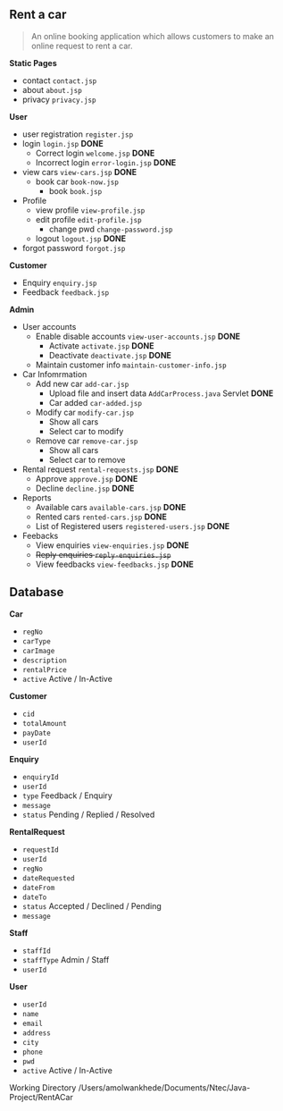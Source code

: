 Rent a car
----------

> An online booking application which allows customers to make an online request to rent a car. 

**Static Pages**
- contact `contact.jsp`
- about `about.jsp`
- privacy `privacy.jsp`

**User**
 - user registration `register.jsp` 
 - login `login.jsp`  **DONE**
	- Correct login `welcome.jsp` **DONE**
	- Incorrect login `error-login.jsp` **DONE**
 - view cars `view-cars.jsp` **DONE**
 	- book car `book-now.jsp`
 		- book `book.jsp`
 - Profile 
 	- view profile `view-profile.jsp`
 	- edit profile `edit-profile.jsp` 
 		- change pwd `change-password.jsp` 
 	- logout `logout.jsp` **DONE**
- forgot password `forgot.jsp` 
 
**Customer**
- Enquiry `enquiry.jsp`
- Feedback `feedback.jsp`

**Admin**
- User accounts
	- Enable disable accounts `view-user-accounts.jsp` **DONE**
		- Activate `activate.jsp` **DONE**
		- Deactivate `deactivate.jsp` **DONE**
	- Maintain customer info `maintain-customer-info.jsp`
- Car Infomrmation
	- Add new car `add-car.jsp`
		- Upload file and insert data `AddCarProcess.java` Servlet **DONE**
		- Car added `car-added.jsp`
	- Modify car `modify-car.jsp`
		- Show all cars
		- Select car to modify
	- Remove car `remove-car.jsp`
		- Show all cars
		- Select car to remove
- Rental request `rental-requests.jsp` **DONE**
	- Approve `approve.jsp` **DONE**
	- Decline `decline.jsp` **DONE**
- Reports
	- Available cars `available-cars.jsp` **DONE**
	- Rented cars `rented-cars.jsp` **DONE**
	- List of Registered users `registered-users.jsp` **DONE**
- Feebacks
	-  View enquiries `view-enquiries.jsp` **DONE**
	-  ~~Reply enquiries `reply-enquiries.jsp`~~
	-  View feedbacks `view-feedbacks.jsp` **DONE**

Database
----------

**Car**
- `regNo`
- `carType`
- `carImage`
- `description`
- `rentalPrice`
- `active` Active / In-Active

**Customer**
- `cid`
- `totalAmount`
- `payDate`
- `userId`

**Enquiry**
- `enquiryId`
- `userId`
- `type` Feedback / Enquiry
- `message`
- `status` Pending / Replied / Resolved

**RentalRequest**
- `requestId`
- `userId`
- `regNo`
- `dateRequested`
- `dateFrom`
- `dateTo`
- `status` Accepted / Declined / Pending
- `message`

**Staff**
- `staffId`
- `staffType` Admin / Staff
- `userId`

**User**
- `userId`
- `name`
- `email`
- `address`
- `city`
- `phone`
- `pwd`
- `active` Active / In-Active

Working Directory
/Users/amolwankhede/Documents/Ntec/Java-Project/RentACar
